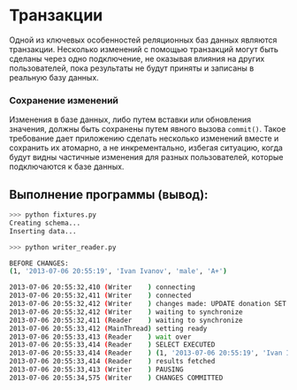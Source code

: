 # Транзакции

Одной из ключевых особенностей реляционных баз данных являются транзакции. 
Несколько изменений с помощью транзакций могут быть сделаны через одно подключение, 
не оказывая влияния на других пользователей, пока результаты не будут приняты и записаны в реальную базу данных.

### Сохранение изменений
Изменения в базе данных, либо путем вставки или обновления значения, должны быть сохранены путем явного вызова `commit()`.
Такое требование дает приложению сделать несколько изменений вместе и сохранить их атомарно, а не инкрементально,
избегая ситуацию, когда будут видны частичные изменения для разных пользователей, которые подключаются к базе данных.

## Выполнение программы (вывод):

```sh
>>> python fixtures.py
Creating schema...
Inserting data...

>>> python writer_reader.py

BEFORE CHANGES:
(1, '2013-07-06 20:55:19', 'Ivan Ivanov', 'male', 'A+')

2013-07-06 20:55:32,410 (Writer    ) connecting
2013-07-06 20:55:32,411 (Writer    ) connected
2013-07-06 20:55:32,412 (Writer    ) changes made: UPDATE donation SET donate_on=...
2013-07-06 20:55:32,412 (Writer    ) waiting to synchronize
2013-07-06 20:55:32,411 (Reader    ) waiting to synchronize
2013-07-06 20:55:33,412 (MainThread) setting ready
2013-07-06 20:55:33,413 (Reader    ) wait over
2013-07-06 20:55:33,414 (Reader    ) SELECT EXECUTED
2013-07-06 20:55:33,414 (Reader    ) (1, '2013-07-06 20:55:19', 'Ivan Ivanov', 'male', 'A+')
2013-07-06 20:55:33,414 (Reader    ) results fetched
2013-07-06 20:55:33,413 (Writer    ) PAUSING
2013-07-06 20:55:34,575 (Writer    ) CHANGES COMMITTED
```
